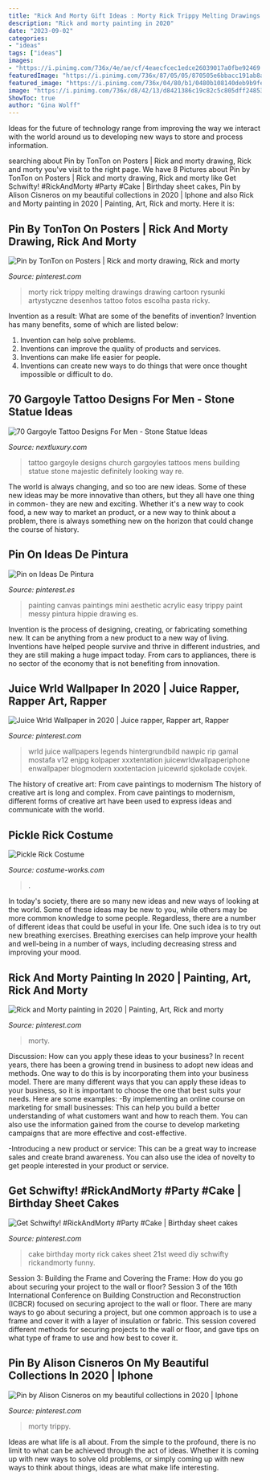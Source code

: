```yaml
---
title: "Rick And Morty Gift Ideas : Morty Rick Trippy Melting Drawings Drawing Cartoon Rysunki Artystyczne Desenhos Tattoo Fotos Escolha Pasta Ricky"
description: "Rick and morty painting in 2020"
date: "2023-09-02"
categories:
- "ideas"
tags: ["ideas"]
images:
- "https://i.pinimg.com/736x/4e/ae/cf/4eaecfcec1edce26039017a0fbe92469.jpg"
featuredImage: "https://i.pinimg.com/736x/87/05/05/870505e6bbacc191ab8ae69f532763f6.jpg"
featured_image: "https://i.pinimg.com/736x/04/80/b1/0480b108140deb9b9fe9e40846cf1ba9.jpg"
image: "https://i.pinimg.com/736x/d8/42/13/d8421386c19c82c5c805dff248530342.jpg"
ShowToc: true
author: "Gina Wolff"
---
```



Ideas for the future of technology range from improving the way we interact with the world around us to developing new ways to store and process information.

	

		
searching about Pin by TonTon on Posters | Rick and morty drawing, Rick and morty you've visit to the right page. We have 8 Pictures about Pin by TonTon on Posters | Rick and morty drawing, Rick and morty like Get Schwifty! #RickAndMorty #Party #Cake | Birthday sheet cakes, Pin by Alison Cisneros on my beautiful collections in 2020 | Iphone and also Rick and Morty painting in 2020 | Painting, Art, Rick and morty. Here it is:
		
    
## Pin By TonTon On Posters | Rick And Morty Drawing, Rick And Morty

<img loading=lazy src="https://i.pinimg.com/736x/44/74/ae/4474aeea419616dd6662519b4876f171.jpg" onerror="this.onerror=null;this.src='https://tse4.mm.bing.net/th?id=OIP.t7wFhFDG4SPV9g5nNHmY6gHaJ-&amp;pid=15.1';" alt="Pin by TonTon on Posters | Rick and morty drawing, Rick and morty">

_Source: pinterest.com_

>morty rick trippy melting drawings drawing cartoon rysunki artystyczne desenhos tattoo fotos escolha pasta ricky. 

	

Invention as a result: What are some of the benefits of invention?
Invention has many benefits, some of which are listed below: 
1. Invention can help solve problems. 
2. Inventions can improve the quality of products and services. 
3. Inventions can make life easier for people. 
4. Inventions can create new ways to do things that were once thought impossible or difficult to do.

    
## 70 Gargoyle Tattoo Designs For Men - Stone Statue Ideas

<img loading=lazy src="http://nextluxury.com/wp-content/uploads/church-building-with-gargoyles-mens-full-back-tattoo-ideas.jpg" onerror="this.onerror=null;this.src='https://tse4.mm.bing.net/th?id=OIP.x1zNWEemyxtZwaVRnjPvxwHaHa&amp;pid=15.1';" alt="70 Gargoyle Tattoo Designs For Men - Stone Statue Ideas">

_Source: nextluxury.com_

>tattoo gargoyle designs church gargoyles tattoos mens building statue stone majestic definitely looking way re. 

	

The world is always changing, and so too are new ideas. Some of these new ideas may be more innovative than others, but they all have one thing in common- they are new and exciting. Whether it's a new way to cook food, a new way to market an product, or a new way to think about a problem, there is always something new on the horizon that could change the course of history.

    
## Pin On Ideas De Pintura

<img loading=lazy src="https://i.pinimg.com/736x/87/05/05/870505e6bbacc191ab8ae69f532763f6.jpg" onerror="this.onerror=null;this.src='https://tse1.mm.bing.net/th?id=OIP.F9xUTc-SKpu2RX65IJvIXwHaJ3&amp;pid=15.1';" alt="Pin on Ideas De Pintura">

_Source: pinterest.es_

>painting canvas paintings mini aesthetic acrylic easy trippy paint messy pintura hippie drawing es. 

	

Invention is the process of designing, creating, or fabricating something new. It can be anything from a new product to a new way of living. Inventions have helped people survive and thrive in different industries, and they are still making a huge impact today. From cars to appliances, there is no sector of the economy that is not benefiting from innovation.

    
## Juice Wrld Wallpaper In 2020 | Juice Rapper, Rapper Art, Rapper

<img loading=lazy src="https://i.pinimg.com/736x/04/80/b1/0480b108140deb9b9fe9e40846cf1ba9.jpg" onerror="this.onerror=null;this.src='https://tse2.mm.bing.net/th?id=OIP.jB0cuceadj8OvrXXwYhLZwHaLI&amp;pid=15.1';" alt="Juice Wrld Wallpaper in 2020 | Juice rapper, Rapper art, Rapper">

_Source: pinterest.com_

>wrld juice wallpapers legends hintergrundbild nawpic rip gamal mostafa v12 enjpg kolpaper xxxtentation juicewrldwallpaperiphone enwallpaper blogmodern xxxtentacion juicewrld sjokolade covjek. 

	

The history of creative art: From cave paintings to modernism
The history of creative art is long and complex. From cave paintings to modernism, different forms of creative art have been used to express ideas and communicate with the world.

    
## Pickle Rick Costume

<img loading=lazy src="https://photos.costume-works.com/full/pickle_rick.jpg" onerror="this.onerror=null;this.src='https://tse2.mm.bing.net/th?id=OIP.qwWZv2367CYq1rLLC7WGTQHaNK&amp;pid=15.1';" alt="Pickle Rick Costume">

_Source: costume-works.com_

>. 

	

In today's society, there are so many new ideas and new ways of looking at the world. Some of these ideas may be new to you, while others may be more common knowledge to some people. Regardless, there are a number of different ideas that could be useful in your life. One such idea is to try out new breathing exercises. Breathing exercises can help improve your health and well-being in a number of ways, including decreasing stress and improving your mood.

    
## Rick And Morty Painting In 2020 | Painting, Art, Rick And Morty

<img loading=lazy src="https://i.pinimg.com/736x/4e/ae/cf/4eaecfcec1edce26039017a0fbe92469.jpg" onerror="this.onerror=null;this.src='https://tse4.mm.bing.net/th?id=OIP.CTvnggD7pVJxdUcrdGaEzQHaJ3&amp;pid=15.1';" alt="Rick and Morty painting in 2020 | Painting, Art, Rick and morty">

_Source: pinterest.com_

>morty. 

	

Discussion: How can you apply these ideas to your business?
In recent years, there has been a growing trend in business to adopt new ideas and methods. One way to do this is by incorporating them into your business model. There are many different ways that you can apply these ideas to your business, so it is important to choose the one that best suits your needs. Here are some examples: 
-By implementing an online course on marketing for small businesses: This can help you build a better understanding of what customers want and how to reach them. You can also use the information gained from the course to develop marketing campaigns that are more effective and cost-effective. 

-Introducing a new product or service: This can be a great way to increase sales and create brand awareness. You can also use the idea of novelty to get people interested in your product or service.

    
## Get Schwifty! #RickAndMorty #Party #Cake | Birthday Sheet Cakes

<img loading=lazy src="https://i.pinimg.com/736x/d8/42/13/d8421386c19c82c5c805dff248530342.jpg" onerror="this.onerror=null;this.src='https://tse4.mm.bing.net/th?id=OIP.t5mDbPoSf0tiH2L_wKFgnQHaNK&amp;pid=15.1';" alt="Get Schwifty! #RickAndMorty #Party #Cake | Birthday sheet cakes">

_Source: pinterest.com_

>cake birthday morty rick cakes sheet 21st weed diy schwifty rickandmorty funny. 

	

Session 3: Building the Frame and Covering the Frame: How do you go about securing your project to the wall or floor?
Session 3 of the 16th International Conference on Building Construction and Reconstruction (ICBCR) focused on securing aproject to the wall or floor. There are many ways to go about securing a project, but one common approach is to use a frame and cover it with a layer of insulation or fabric. This session covered different methods for securing projects to the wall or floor, and gave tips on what type of frame to use and how best to cover it.

    
## Pin By Alison Cisneros On My Beautiful Collections In 2020 | Iphone

<img loading=lazy src="https://i.pinimg.com/736x/b1/a4/b2/b1a4b28cb41fccab0a1e48c9f1dee4ea.jpg" onerror="this.onerror=null;this.src='https://tse1.mm.bing.net/th?id=OIP.K_rngitR_FJO7WU4OGO3twHaN4&amp;pid=15.1';" alt="Pin by Alison Cisneros on my beautiful collections in 2020 | Iphone">

_Source: pinterest.com_

>morty trippy. 

	

Ideas are what life is all about. From the simple to the profound, there is no limit to what can be achieved through the act of ideas. Whether it is coming up with new ways to solve old problems, or simply coming up with new ways to think about things, ideas are what make life interesting.

